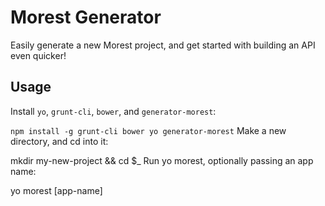 # Morest Generator

Easily generate a new Morest project, and get started with building an API even quicker!

## Usage

Install `yo`, `grunt-cli`, `bower`, and `generator-morest`:

`npm install -g grunt-cli bower yo generator-morest`
Make a new directory, and cd into it:

mkdir my-new-project && cd $_
Run yo morest, optionally passing an app name:

yo morest [app-name]